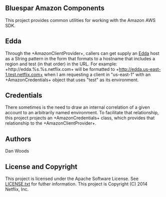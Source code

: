 Bluespar Amazon Components
---

This project provides common utilities for working with the Amazon AWS SDK.

Edda
---

Through the +AmazonClientProvider+, callers can get supply an [Edda](https://github.com/Netflix/edda/wiki) host as a String pattern in the form that formats to a hostname that includes a region and test (in that order) in the URL. For example: +http://edda.%s.%s.netflix.com+ will be formatted to +http://edda.us-east-1.test.netflix.com+ when I am requesting a client in "us-east-1" with an +AmazonCredentials+ object that uses "test" as its environment.

Credentials
---

There sometimes is the need to draw an internal correlation of a given account to an arbitrarily named environment. To facilitate that relationship, this project projects an +AmazonCredentials+ class, which provides that relationship to the +AmazonClientProvider+.

Authors
---
Dan Woods

License and Copyright
---

This project is licensed under the Apache Software License. See [LICENSE.txt](license.txt) for futher information.
This project is Copyright (C) 2014 Netflix, Inc.
